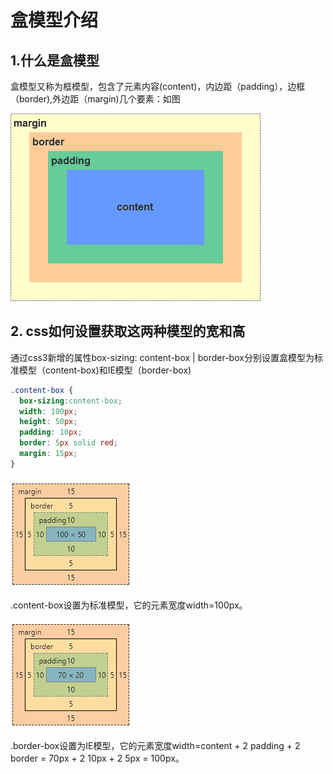 # 盒模型介绍

## 1.什么是盒模型

盒模型又称为框模型，包含了元素内容(content)，内边距（padding），边框（border),外边距（margin)几个要素：如图

![box](./images/box-model.png)

## 2. css如何设置获取这两种模型的宽和高

通过css3新增的属性box-sizing: content-box | border-box分别设置盒模型为标准模型（content-box)和IE模型（border-box)

```css
.content-box {
  box-sizing:content-box;
  width: 100px;
  height: 50px;
  padding: 10px;
  border: 5px solid red;
  margin: 15px;
}
```

![content-box](./images/content-box.png)

.content-box设置为标准模型，它的元素宽度width=100px。

![ie-box](./images/ie-box.png)

.border-box设置为IE模型，它的元素宽度width=content + 2 padding + 2 border = 70px + 2 10px + 2 5px = 100px。

